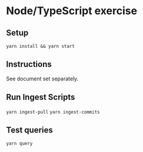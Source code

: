 # Node/TypeScript exercise

## Setup

`yarn install && yarn start`

## Instructions

See document set separately.

## Run Ingest Scripts

`yarn ingest-pull`
`yarn ingest-commits`

## Test queries

`yarn query`
